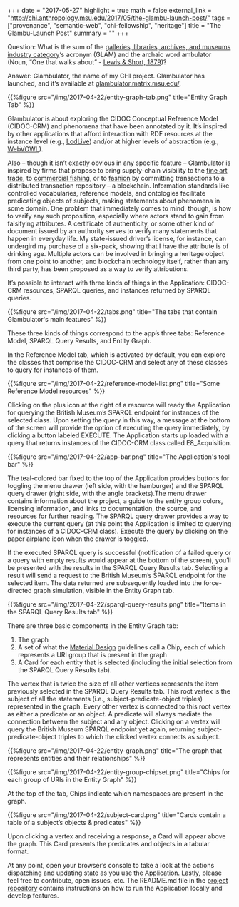 +++
date = "2017-05-27"
highlight = true
math = false
external_link = "http://chi.anthropology.msu.edu/2017/05/the-glambu-launch-post/"
tags = ["provenance", "semantic-web", "chi-fellowship", "heritage"]
title = "The Glambu-Launch Post"
summary = ""
+++

Question: What is the sum of the [galleries, libraries, archives, and museums industry category](https://en.wikipedia.org/wiki/GLAM_(industry_sector))‘s acronym (GLAM) and the archaic word ambulator (Noun, “One that walks about” - [Lewis & Short, 1879](http://www.perseus.tufts.edu/hopper/text?doc=Perseus:text:1999.04.0059:entry=ambulator))?

Answer: Glambulator, the name of my CHI project. Glambulator has launched, and it’s available at [glambulator.matrix.msu.edu/](http://glambulator.matrix.msu.edu/).

{{%figure src="/img/2017-04-22/entity-graph-tab.png" title="Entity Graph Tab" %}}

Glambulator is about exploring the CIDOC Conceptual Reference Model (CIDOC-CRM) and phenomena that have been annotated by it. It’s inspired by other applications that afford interaction with RDF resources at the instance level (e.g., [LodLive](http://en.lodlive.it/)) and/or at higher levels of abstraction (e.g., [WebVOWL](http://vowl.visualdataweb.org/webvowl.html)).

Also – though it isn’t exactly obvious in any specific feature – Glambulator is inspired by firms that propose to bring supply-chain visibility to the [fine art trade](http://artchain.org/), to [commercial fishing](https://www.provenance.org/tracking_tuna_on_the_blockchain), or to [fashion](https://blog.chronicled.com/why-fashion-insiders-should-care-about-blockchain-81e29e214765) by committing transactions to a distributed transaction repository – a blockchain. Information standards like controlled vocabularies, reference models, and ontologies facilitate predicating objects of subjects, making statements about phenomena in some domain. One problem that immediately comes to mind, though, is how to verify any such proposition, especially where actors stand to gain from falsifying attributes. A certificate of authenticity, or some other kind of document issued by an authority serves to verify many statements that happen in everyday life. My state-issued driver’s license, for instance, can undergird my purchase of a six-pack, showing that I have the attribute is of drinking age. Multiple actors can be involved in bringing a heritage object from one point to another, and blockchain technology itself, rather than any third party, has been proposed as a way to verify attributions.

It’s possible to interact with three kinds of things in the Application: CIDOC-CRM resources, SPARQL queries, and instances returned by SPARQL queries.

{{%figure src="/img/2017-04-22/tabs.png" title="The tabs that contain Glambulator's main features" %}}

These three kinds of things correspond to the app’s three tabs: Reference Model, SPARQL Query Results, and Entity Graph.

In the Reference Model tab, which is activated by default, you can explore the classes that comprise the CIDOC-CRM and select any of these classes to query for instances of them.

{{%figure src="/img/2017-04-22/reference-model-list.png" title="Some Reference Model resources" %}}

Clicking on the plus icon at the right of a resource will ready the Application for querying the British Museum’s SPARQL endpoint for instances of the selected class. Upon setting the query in this way, a message at the bottom of the screen will provide the option of executing the query immediately, by clicking a button labeled EXECUTE. The Application starts up loaded with a query that returns instances of the CIDOC-CRM class called E8_Acquisition.

{{%figure src="/img/2017-04-22/app-bar.png" title="The Application's tool bar" %}}

The teal-colored bar fixed to the top of the Application provides buttons for toggling the menu drawer (left side, with the hamburger) and the SPARQL query drawer (right side, with the angle brackets).The menu drawer contains information about the project, a guide to the entity group colors, licensing information, and links to documentation, the source, and resources for further reading. The SPARQL query drawer provides a way to execute the current query (at this point the Application is limited to querying for instances of a CIDOC-CRM class). Execute the query by clicking on the paper airplane icon when the drawer is toggled.

If the executed SPARQL query is successful (notification of a failed query or a query with empty results would appear at the bottom of the screen), you’ll be presented with the results in the SPARQL Query Results tab. Selecting a result will send a request to the British Museum’s SPARQL endpoint for the selected item. The data returned are subsequently loaded into the force-directed graph simulation, visible in the Entity Graph tab.

{{%figure src="/img/2017-04-22/sparql-query-results.png" title="Items in the SPARQL Query Results tab" %}}

There are three basic components in the Entity Graph tab:
 1. The graph
 2. A set of what the [Material Design](https://material.io/) guidelines call a Chip, each of which represents a URI group that is present in the graph
 3. A Card for each entity that is selected (including the initial selection from the SPARQL Query Results tab).
 
The vertex that is twice the size of all other vertices represents the item previously selected in the SPARQL Query Results tab. This root vertex is the subject of all the statements (i.e., subject-predicate-object triples) represented in the graph. Every other vertex is connected to this root vertex as either a predicate or an object. A predicate will always mediate the connection between the subject and any object. Clicking on a vertex will query the British Museum SPARQL endpoint yet again, returning subject-predicate-object triples to which the clicked vertex connects as subject.

{{%figure src="/img/2017-04-22/entity-graph.png" title="The graph that represents entities and their relationships" %}}

{{%figure src="/img/2017-04-22/entity-group-chipset.png" title="Chips for each group of URIs in the Entity Graph" %}}

At the top of the tab, Chips indicate which namespaces are present in the graph.

{{%figure src="/img/2017-04-22/subject-card.png" title="Cards contain a table of a subject’s objects & predicates" %}}

Upon clicking a vertex and receiving a response, a Card will appear above the graph. This Card presents the predicates and objects in a tabular format.

At any point, open your browser’s console to take a look at the actions dispatching and updating state as you use the Application. Lastly, please feel free to contribute, open issues, etc. The README.md file in the [project repository](https://github.com/michaelnetbiz/glambulator) contains instructions on how to run the Application locally and develop features.
